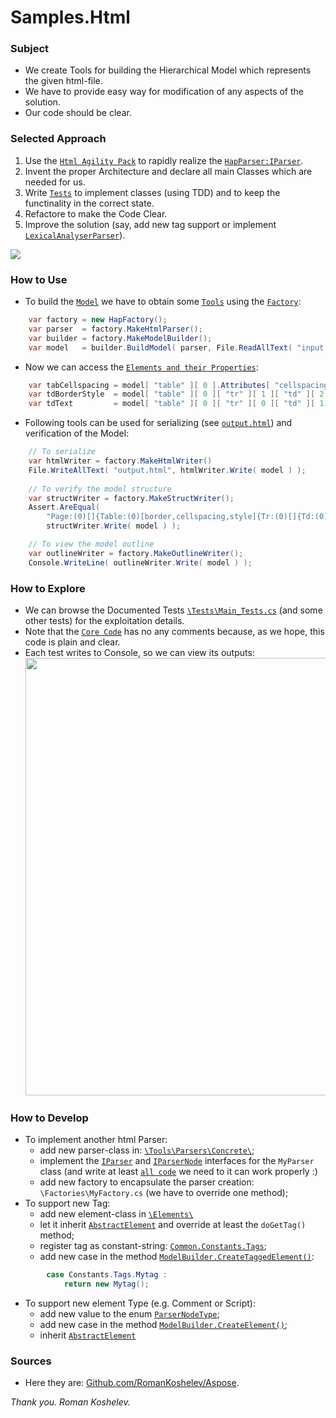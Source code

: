 # Samples.Html

### Subject
- We create Tools for building the Hierarchical Model which represents the given html-file.
- We have to provide easy way for modification of any aspects of the solution.
- Our code should be clear.

### Selected Approach
1. Use the [`Html Agility Pack`](https://htmlagilitypack.codeplex.com/) to rapidly realize the [`HapParser:IParser`](https://github.com/RomanKoshelev/Aspose/blob/master/src/Aspose.Html/Tools/Parsers/Concrete/HtmlAgilityPack/HapParser.cs).
2. Invent the proper Architecture and declare all main Classes which are needed for us.
3. Write [`Tests`](https://github.com/RomanKoshelev/Aspose/tree/master/src/Aspose.Tests.Nunit.Html/Tests) to implement classes (using TDD) and to keep the functinality in the correct state.
4. Refactore to make the Code Clear.
5. Improve the solution (say, add new tag support or implement [`LexicalAnalyserParser`](https://github.com/RomanKoshelev/Aspose/blob/master/src/Aspose.Html/Tools/Parsers/Concrete/LexicalAnalyzer/LexParser.cs)).
<img src="http://content.screencast.com/users/Romakosh/folders/Jing/media/22ad87ed-814a-49cf-b888-1345134552e7/2015-07-20_0532.png">

### How to Use
- To build the [`Model`](https://github.com/RomanKoshelev/Aspose/tree/master/src/Aspose.Html/Elements) we have to obtain some [`Tools`](https://github.com/RomanKoshelev/Aspose/tree/master/src/Aspose.Html/Tools) using the [`Factory`](https://github.com/RomanKoshelev/Aspose/tree/master/src/Aspose.Html/Factoriers):
```c#
	var factory = new HapFactory();
	var parser  = factory.MakeHtmlParser();
	var builder = factory.MakeModelBuilder();
	var model   = builder.BuildModel( parser, File.ReadAllText( "input.html" ) );
```
- Now we can access the [`Elements and their Properties`](https://github.com/RomanKoshelev/Aspose/blob/master/src/Aspose.Html/Types/IModelElement.cs):
```c#
	var tabCellspacing = model[ "table" ][ 0 ].Attributes[ "cellspacing" ];
	var tdBorderStyle  = model[ "table" ][ 0 ][ "tr" ][ 1 ][ "td" ][ 2 ].Styles[ "border" ];
	var tdText         = model[ "table" ][ 0 ][ "tr" ][ 0 ][ "td" ][ 1 ].TextElement.Text;
```
- Following tools can be used for serializing (see [`output.html`](https://github.com/RomanKoshelev/Aspose/blob/master/src/Aspose.Tests.Nunit.Html/bin/Debug/App_Data/output.html)) and verification of the Model:
```c#
	// To serialize
	var htmlWriter = factory.MakeHtmlWriter()      
	File.WriteAllText( "output.html", htmlWriter.Write( model ) );
	
	// To verify the model structure
	var structWriter = factory.MakeStructWriter();
    Assert.AreEqual(
		"Page:(0)[]{Table:(0)[border,cellspacing,style]{Tr:(0)[]{Td:(0)[]{Text:(57)[]{}}Td:(0)[style]{Text:(57)[]{}}Td:(0)[style]{Text:(57)[]{}}}Tr:(0)[]{Td:(0)[width]{Text:(57)[]{}}Td:(0)[]{Text:(57)[]{}}Td:(0)[]{Text:(57)[]{}}}}}",
        structWriter.Write( model ) );

	// To view the model outline
	var outlineWriter = factory.MakeOutlineWriter();
	Console.WriteLine( outlineWriter.Write( model ) );
```

### How to Explore
- We can browse the Documented Tests [`\Tests\Main_Tests.cs`](https://github.com/RomanKoshelev/Aspose/blob/master/src/Aspose.Tests.Nunit.Html/Tests/Main_Tests.cs) (and some other tests) for the exploitation details.
- Note that the [`Core Code`](https://github.com/RomanKoshelev/Aspose/tree/master/src/Aspose.Html) has no any comments because, as we hope, this code is plain and clear.
- Each test writes to Console, so we can view its outputs: <img width=700 src="http://content.screencast.com/users/Romakosh/folders/Jing/media/942269e2-cb95-4c1f-be6c-6e35aec4c020/2015-07-20_0155.png"/>

### How to Develop
- To implement another html Parser:
  - add new parser-class in: [`\Tools\Parsers\Concrete\`](https://github.com/RomanKoshelev/Aspose/tree/master/src/Aspose.Html/Tools/Parsers/Concrete);
  - implement the [`IParser`](https://github.com/RomanKoshelev/Aspose/blob/master/src/Aspose.Html/Types/IParser.cs) and [`IParserNode`](https://github.com/RomanKoshelev/Aspose/blob/master/src/Aspose.Html/Interfaces/IParserNode.cs) interfaces for the `MyParser` class (and write at least [`all code`](https://github.com/RomanKoshelev/Aspose/blob/master/src/Aspose.Html/Tools/Parsers/Concrete/HtmlAgilityPack/HapParserNode.cs) we need to it can work properly :)
  - add new factory to encapsulate the parser creation: `\Factories\MyFactory.cs` (we have to override one method);
- To support new Tag: 
  - add new element-class in [`\Elements\`](https://github.com/RomanKoshelev/Aspose/tree/master/src/Aspose.Html/Elements)
  - let it inherit [`AbstractElement`](https://github.com/RomanKoshelev/Aspose/blob/master/src/Aspose.Html/Elements/AbstractlElement.cs) and override at least the `doGetTag()` method;
  - register tag as constant-string: [`Common.Constants.Tags`](https://github.com/RomanKoshelev/Aspose/blob/master/src/Aspose.Html/Common/Constants.cs);
  - add new case in the method [`ModelBuilder.CreateTaggedElement()`](https://github.com/RomanKoshelev/Aspose/blob/master/src/Aspose.Html/Tools/Builders/ModelBuilder.pvt.Elements.cs):
```c#
		case Constants.Tags.Mytag :
			return new Mytag();
```
- To support new element Type (e.g. Comment or Script): 
  - add new value to the enum [`ParserNodeType`](https://github.com/RomanKoshelev/Aspose/blob/master/src/Aspose.Html/Types/ParserNodeType.cs);
  - add new case in the method [`ModelBuilder.CreateElement()`](https://github.com/RomanKoshelev/Aspose/blob/master/src/Aspose.Html/Tools/Builders/ModelBuilder.pvt.Elements.cs);
  - inherit [`AbstractElement`](https://github.com/RomanKoshelev/Aspose/blob/master/src/Aspose.Html/Elements/AbstractlElement.cs)

### Sources
- Here they are: [Github.com/RomanKoshelev/Aspose](https://github.com/RomanKoshelev/Aspose).


*Thank you. Roman Koshelev.*
